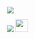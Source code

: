 <!-- ![](https://komarev.com/ghpvc/?username=mauurao)-->

<!-- <h4 align="left">Data Analyst and an Eternal Student!!</h4>-->

 <!-- 📫 &ensp; **How to reach me**: -->

<p align="left">
<a href="https://www.mauurao.com7" target="_blank"><img src="https://img.shields.io/badge/www.mauurao.com-website-blue" target="_blank"></a>
</p>
 
 <div>
  <a href="https://www.linkedin.com/in/maurocardoso94/" target="_blank"><img src="https://img.shields.io/badge/-LinkedIn-%230077B5?style=for-the-badge&logo=linkedin&logoColor=white" target="_blank"></a>
 <!-- <a href="https://mauurao.medium.com/" target="_blank"><img src="https://miro.medium.com/max/8976/1*Ra88BZ-CSTovFS2ZSURBgg.png" target="_blank" img height="30em"></a> -->
    <a href="https://www.kaggle.com/maurocardoso" target="_blank"><img src="https://www.kaggle.com/static/images/site-logo.png" target="_blank" img height="30em">   </a> 
 </div>
 <p> </p>
 

 <!--<div>
  <a href="https://github.com/mauurao">
  <img height="140em" src="https://github-readme-stats.vercel.app/api/top-langs/?username=mauurao&layout=compact&langs_count=7&theme=dark" />
  <!-- <img height="120em" src="https://github-readme-stats.vercel.app/api?username=mauurao&show_icons=true&theme=dark&include_all_commits=true&count_private=true" />  -->
  <!-- <img height="110em" src="https://github-readme-streak-stats.herokuapp.com/?user=mauurao&layout=compact&langs_count=7&theme=dark" alt="mauurao" /> -->
<!--</div>

<!--
**mauurao/mauurao** is a ✨ _special_ ✨ repository because its `README.md` (this file) appears on your GitHub profile.

Here are some ideas to get you started:

- 🔭 I’m currently working on ...
- 🌱 I’m currently learning ...
- 👯 I’m looking to collaborate on ...
- 🤔 I’m looking for help with ...
- 💬 Ask me about ...
- 📫 How to reach me: ...
- 😄 Pronouns: ...
- ⚡ Fun fact: ...
-->
